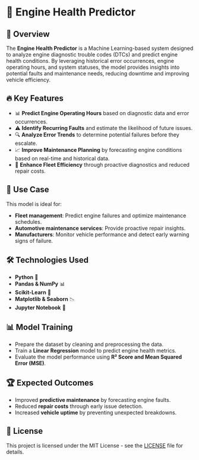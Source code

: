 # 🚗 Engine Health Predictor

## 📌 Overview
The **Engine Health Predictor** is a Machine Learning-based system designed to analyze engine diagnostic trouble codes (DTCs) and predict engine health conditions. By leveraging historical error occurrences, engine operating hours, and system statuses, the model provides insights into potential faults and maintenance needs, reducing downtime and improving vehicle efficiency.

## 🔥 Key Features
- 📊 **Predict Engine Operating Hours** based on diagnostic data and error occurrences.
- ⚠️ **Identify Recurring Faults** and estimate the likelihood of future issues.
- 🔍 **Analyze Error Trends** to determine potential failures before they escalate.
- 📈 **Improve Maintenance Planning** by forecasting engine conditions based on real-time and historical data.
- 🚀 **Enhance Fleet Efficiency** through proactive diagnostics and reduced repair costs.

## 🎯 Use Case
This model is ideal for:
- **Fleet management**: Predict engine failures and optimize maintenance schedules.
- **Automotive maintenance services**: Provide proactive repair insights.
- **Manufacturers**: Monitor vehicle performance and detect early warning signs of failure.

## 🛠️ Technologies Used
- **Python** 🐍
- **Pandas & NumPy** 📊
- **Scikit-Learn** 🤖
- **Matplotlib & Seaborn** 📉
- **Jupyter Notebook** 📒

## 📊 Model Training
- Prepare the dataset by cleaning and preprocessing the data.
- Train a **Linear Regression** model to predict engine health metrics.
- Evaluate the model performance using **R² Score and Mean Squared Error (MSE)**.

## 🏆 Expected Outcomes
- Improved **predictive maintenance** by forecasting engine faults.
- Reduced **repair costs** through early issue detection.
- Increased **vehicle uptime** by preventing unexpected breakdowns.

## 📜 License
This project is licensed under the MIT License - see the [LICENSE](LICENSE) file for details.
